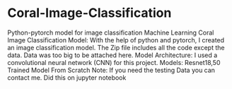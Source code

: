 # Coral-Image-Classification
Python-pytorch model for image classification
Machine Learning Coral Image Classification Model:
With the help of python and pytorch, I created an image classification model.
The Zip file includes all the code except the data.
Data was too big to be attached here.
Model Architecture:
I used a convolutional neural network (CNN) for this project.
Models: Resnet18,50
Trained Model From Scratch
Note: If you need the testing Data you can contact me.
Did this on jupyter notebook
